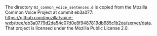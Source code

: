 The directory `03_common_voice_sentences.d` is copied from the Mozilla Common
Voice Project at commit eb3a077:
<https://github.com/mozilla/voice-web/tree/eb3a0779d2da54c07d0e8f9487819db685c1b2ea/server/data>.
That project is licensed under the Mozilla Public License 2.0.
